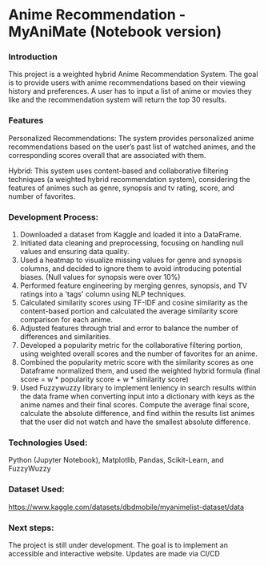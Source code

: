 # Anime Recommendation - MyAniMate (Notebook version)

### Introduction
This project is a weighted hybrid Anime Recommendation System. The goal is to provide users with anime recommendations based on their viewing history and preferences. A user has to input a list of anime or movies they like and the recommendation system will return the top 30 results. 

### Features
Personalized Recommendations: The system provides personalized anime recommendations based on the user’s past list of watched animes, and the corresponding scores overall that are associated with them.

Hybrid: This system uses content-based and collaborative filtering techniques (a weighted hybrid recommendation system), considering the features of animes such as genre, synopsis and tv rating, score, and number of favorites.


### Development Process:

1. Downloaded a dataset from Kaggle and loaded it into a DataFrame.
2. Initiated data cleaning and preprocessing, focusing on handling null values and ensuring data quality.
3. Used a heatmap to visualize missing values for genre and synopsis columns, and decided to ignore them to avoid introducing potential biases. (Null values for synopsis were over 10%)
4. Performed feature engineering by merging genres, synopsis, and TV ratings into a 'tags' column using NLP techniques.
5. Calculated similarity scores using TF-IDF and cosine similarity as the content-based portion and calculated the average similarity score comparison for each anime.
6. Adjusted features through trial and error to balance the number of differences and similarities.
7. Developed a popularity metric for the collaborative filtering portion, using weighted overall scores and the number of favorites for an anime.
8. Combined the popularity metric score with the similarity scores as one Dataframe normalized them, and used the weighted hybrid formula (final score = w * popularity score + w * similarity score)
9. Used Fuzzywuzzy library to implement leniency in search results within the data frame when converting input into a dictionary with keys as the anime names and their final scores. Compute the average final score, calculate the absolute difference, and find within the results list animes that the user did not watch and have the smallest absolute difference. 


### Technologies Used: 
Python (Jupyter Notebook), Matplotlib, Pandas, Scikit-Learn, and FuzzyWuzzy

### Dataset Used:
https://www.kaggle.com/datasets/dbdmobile/myanimelist-dataset/data

### Next steps:
The project is still under development. The goal is to implement an accessible and interactive website. Updates are made via CI/CD

